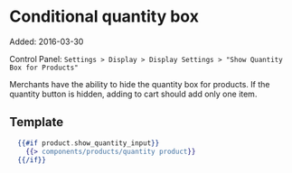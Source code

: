 # Conditional quantity box

Added: 2016-03-30

Control Panel: `Settings > Display > Display Settings > "Show Quantity Box for Products"`

Merchants have the ability to hide the quantity box for products. If the quantity button is hidden, adding to cart should add only one item.

## Template

```handlebars
  {{#if product.show_quantity_input}}
    {{> components/products/quantity product}}
  {{/if}}
```

